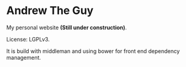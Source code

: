 # Andrew The Guy
My personal website **(Still under construction)**.

License: LGPLv3.

It is build with middleman and using bower for front end dependency management.